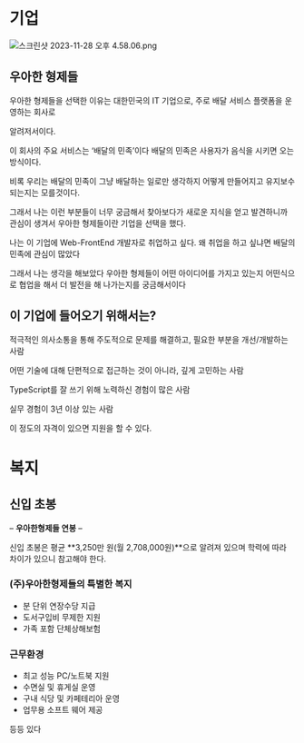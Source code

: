 # 기업

![스크린샷 2023-11-28 오후 4.58.06.png](https://prod-files-secure.s3.us-west-2.amazonaws.com/697b658c-e5eb-4d9c-9536-97d4f05003d4/861c859c-7c7a-4847-bfa4-4f3b5f999471/%E1%84%89%E1%85%B3%E1%84%8F%E1%85%B3%E1%84%85%E1%85%B5%E1%86%AB%E1%84%89%E1%85%A3%E1%86%BA_2023-11-28_%E1%84%8B%E1%85%A9%E1%84%92%E1%85%AE_4.58.06.png)

## 우아한 형제들

우아한 형제들을 선택한 이유는 대한민국의 IT 기업으로, 주로 배달 서비스 플랫폼을 운영하는 회사로

알려저서이다.

이 회사의 주요 서비스는 ‘배달의 민족’이다 배달의 민족은 사용자가 음식을 시키면 오는 방식이다.

비록 우리는 배달의 민족이 그냥 배달하는 일로만 생각하지 어떻게 만들어지고 유지보수 되는지는 모를것이다.

그래서 나는 이런 부분들이 너무 궁금해서 찾아보다가 새로운 지식을 얻고 발견하니까 관심이 생겨서 우아한 형제들이란 기업을 선택을 했다.

나는 이 기업에 Web-FrontEnd 개발자로 취업하고 싶다. 왜 취업을 하고 싶냐면 배달의 민족에 관심이 많았다

그래서 나는 생각을 해보았다 우아한 형제들이 어떤 아이디어를 가지고 있는지 어떤식으로 협업을 해서 더 발전을 해 나가는지를 궁금해서이다 

## **이 기업에 들어오기 위해서는?**

적극적인 의사소통을 통해 주도적으로 문제를 해결하고, 필요한 부분을 개선/개발하는 사람

어떤 기술에 대해 단편적으로 접근하는 것이 아니라, 깊게 고민하는 사람

TypeScript를 잘 쓰기 위해 노력하신 경험이 많은 사람

실무 경험이 3년 이상 있는 사람 

이 정도의 자격이 있으면 지원을 할 수 있다.

# 복지

## **신입 초봉**

– **우아한형제들 연봉** –

신입 초봉은 평균 **3,250만 원(월 2,708,000원)**으로 알려져 있으며 학력에 따라 차이가 있으니 참고해야 한다.

### **(주)우아한형제들의 특별한 복지**

- 분 단위 연장수당 지급
- 도서구입비 무제한 지원
- 가족 포함 단체상해보험

### **근무환경**

- 최고 성능 PC/노트북 지원
- 수면실 및 휴게실 운영
- 구내 식당 및 카페테리아 운영
- 업무용 소프트 웨어 제공

등등 있다